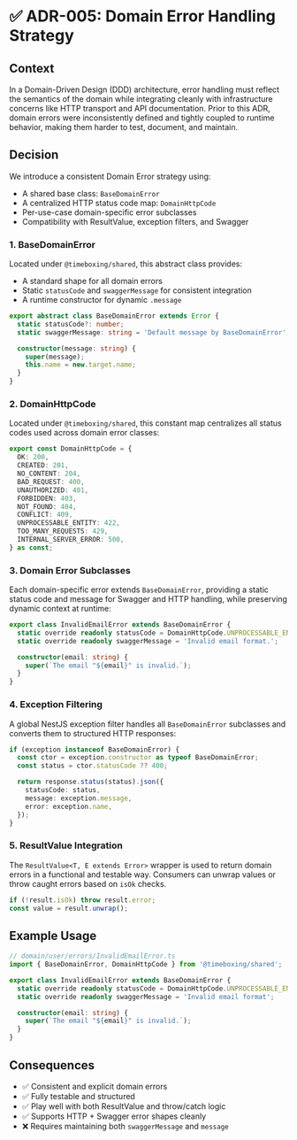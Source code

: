 # ✅ ADR-005: Domain Error Handling Strategy

## Context

In a Domain-Driven Design (DDD) architecture, error handling must reflect the semantics of the domain while integrating cleanly with infrastructure concerns like HTTP transport and API documentation. Prior to this ADR, domain errors were inconsistently defined and tightly coupled to runtime behavior, making them harder to test, document, and maintain.

## Decision

We introduce a consistent Domain Error strategy using:

* A shared base class: `BaseDomainError`
* A centralized HTTP status code map: `DomainHttpCode`
* Per-use-case domain-specific error subclasses
* Compatibility with ResultValue, exception filters, and Swagger

### 1. BaseDomainError

Located under `@timeboxing/shared`, this abstract class provides:

* A standard shape for all domain errors
* Static `statusCode` and `swaggerMessage` for consistent integration
* A runtime constructor for dynamic `.message`

```ts
export abstract class BaseDomainError extends Error {
  static statusCode?: number;
  static swaggerMessage: string = 'Default message by BaseDomainError';

  constructor(message: string) {
    super(message);
    this.name = new.target.name;
  }
}
```

### 2. DomainHttpCode

Located under `@timeboxing/shared`, this constant map centralizes all status codes used across domain error classes:

```ts
export const DomainHttpCode = {
  OK: 200,
  CREATED: 201,
  NO_CONTENT: 204,
  BAD_REQUEST: 400,
  UNAUTHORIZED: 401,
  FORBIDDEN: 403,
  NOT_FOUND: 404,
  CONFLICT: 409,
  UNPROCESSABLE_ENTITY: 422,
  TOO_MANY_REQUESTS: 429,
  INTERNAL_SERVER_ERROR: 500,
} as const;
```

### 3. Domain Error Subclasses

Each domain-specific error extends `BaseDomainError`, providing a static status code and message for Swagger and HTTP handling, while preserving dynamic context at runtime:

```ts
export class InvalidEmailError extends BaseDomainError {
  static override readonly statusCode = DomainHttpCode.UNPROCESSABLE_ENTITY;
  static override readonly swaggerMessage = 'Invalid email format.';

  constructor(email: string) {
    super(`The email "${email}" is invalid.`);
  }
}
```

### 4. Exception Filtering

A global NestJS exception filter handles all `BaseDomainError` subclasses and converts them to structured HTTP responses:

```ts
if (exception instanceof BaseDomainError) {
  const ctor = exception.constructor as typeof BaseDomainError;
  const status = ctor.statusCode ?? 400;

  return response.status(status).json({
    statusCode: status,
    message: exception.message,
    error: exception.name,
  });
}
```

### 5. ResultValue Integration

The `ResultValue<T, E extends Error>` wrapper is used to return domain errors in a functional and testable way. Consumers can unwrap values or throw caught errors based on `isOk` checks.

```ts
if (!result.isOk) throw result.error;
const value = result.unwrap();
```

## Example Usage

```ts
// domain/user/errors/InvalidEmailError.ts
import { BaseDomainError, DomainHttpCode } from '@timeboxing/shared';

export class InvalidEmailError extends BaseDomainError {
  static override readonly statusCode = DomainHttpCode.UNPROCESSABLE_ENTITY;
  static override readonly swaggerMessage = 'Invalid email format';

  constructor(email: string) {
    super(`The email "${email}" is invalid.`);
  }
}
```

## Consequences

* ✅ Consistent and explicit domain errors
* ✅ Fully testable and structured
* ✅ Play well with both ResultValue and throw/catch logic
* ✅ Supports HTTP + Swagger error shapes cleanly
* ❌ Requires maintaining both `swaggerMessage` and `message`
